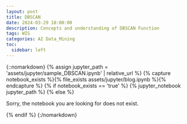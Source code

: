 ```yaml
---
layout: post
title: DBSCAN
date: 2024-03-29 18:00:00
description: Concepts and understanding of DBSCAN Function
tags: WIS
categories: AI Data_Mining
toc:
  sidebar: left
---
```


{::nomarkdown}
{% assign jupyter_path = 'assets/jupyter/sample_DBSCAN.ipynb' | relative_url %}
{% capture notebook_exists %}{% file_exists assets/jupyter/blog.ipynb %}{% endcapture %}
{% if notebook_exists == 'true' %}
{% jupyter_notebook jupyter_path %}
{% else %}

  <p>Sorry, the notebook you are looking for does not exist.</p>
{% endif %}
{:/nomarkdown}

